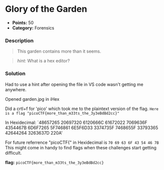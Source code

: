 # Glory of the Garden
* **Points:** 50
* **Category:** Forensics

### Description
> This garden contains more than it seems.

> *hint:* What is a hex editor?

### Solution
Had to use a hint after opening the file in VS code wasn't getting me anywhere. 

Opened garden.jpg in iHex

Did a crtl+f for 'pico' which took me to the plaintext version of the flag. 
`Here is a flag "picoCTF{more_than_m33ts_the_3y3eBdBd2cc}"`

In Hexidecimal: 
`48657265 20697320 6120666C 61672022 7069636F 4354467B 6D6F7265 5F746861 6E5F6D33 3374735F 7468655F 33793365 42644264 3263637D 220A' 

For future referrence "picoCTF{" in Hexidecimal is 
`70 69 63 6F 43 54 46 7B`
This might come in handy to find flags when these challenges start getting difficult. 


**flag:**
`picoCTF{more_than_m33ts_the_3y3eBdBd2cc}`
